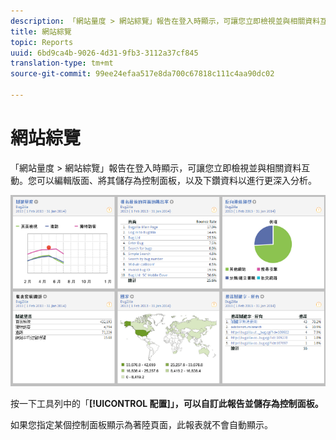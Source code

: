 ```yaml
---
description: 「網站量度 > 網站綜覽」報告在登入時顯示，可讓您立即檢視並與相關資料互動。您可以編輯版面、將其儲存為控制面板，以及下鑽資料以進行更深入分析。
title: 網站綜覽
topic: Reports
uuid: 6bd9ca4b-9026-4d31-9fb3-3112a37cf845
translation-type: tm+mt
source-git-commit: 99ee24efaa517e8da700c67818c111c4aa90dc02

---
```



# 網站綜覽

「網站量度 &gt; 網站綜覽」報告在登入時顯示，可讓您立即檢視並與相關資料互動。您可以編輯版面、將其儲存為控制面板，以及下鑽資料以進行更深入分析。

![](assets/site_overview_report.png)

按一下工具列中的「**[!UICONTROL 配置]」，可以自訂此報告並儲存為控制面板。**

如果您指定某個控制面板顯示為著陸頁面，此報表就不會自動顯示。
